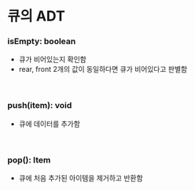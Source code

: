 # 큐의 ADT

### isEmpty: boolean

- 큐가 비어있는지 확인함
- rear, front 2개의 값이 동일하다면 큐가 비어있다고 판별함

<br>

### push(item): void

- 큐에 데이터를 추가함

<br>

### pop(): Item

- 큐에 처음 추가된 아이템을 제거하고 반환함
